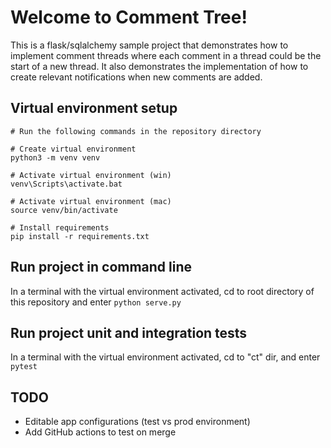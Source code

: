 # Welcome to Comment Tree!
This is a flask/sqlalchemy sample project that demonstrates how to implement comment threads where each comment in a thread could be the start of a new thread. It also demonstrates the implementation of how to create relevant notifications when new comments are added.

## Virtual environment setup
```
# Run the following commands in the repository directory

# Create virtual environment
python3 -m venv venv

# Activate virtual environment (win)
venv\Scripts\activate.bat

# Activate virtual environment (mac)
source venv/bin/activate

# Install requirements
pip install -r requirements.txt
```

## Run project in command line
In a terminal with the virtual environment activated, cd to root directory of this repository and enter `python serve.py` 
## Run project unit and integration tests
In a terminal with the virtual environment activated, cd to "ct" dir, and enter `pytest`
## TODO
- Editable app configurations (test vs prod environment)
- Add GitHub actions to test on merge
